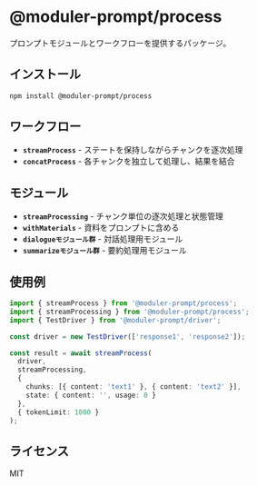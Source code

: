 # @moduler-prompt/process

プロンプトモジュールとワークフローを提供するパッケージ。

## インストール

```bash
npm install @moduler-prompt/process
```

## ワークフロー

- **`streamProcess`** - ステートを保持しながらチャンクを逐次処理
- **`concatProcess`** - 各チャンクを独立して処理し、結果を結合

## モジュール

- **`streamProcessing`** - チャンク単位の逐次処理と状態管理
- **`withMaterials`** - 資料をプロンプトに含める
- **`dialogueモジュール群`** - 対話処理用モジュール
- **`summarizeモジュール群`** - 要約処理用モジュール

## 使用例

```typescript
import { streamProcess } from '@moduler-prompt/process';
import { streamProcessing } from '@moduler-prompt/process';
import { TestDriver } from '@moduler-prompt/driver';

const driver = new TestDriver(['response1', 'response2']);

const result = await streamProcess(
  driver,
  streamProcessing,
  {
    chunks: [{ content: 'text1' }, { content: 'text2' }],
    state: { content: '', usage: 0 }
  },
  { tokenLimit: 1000 }
);
```

## ライセンス

MIT